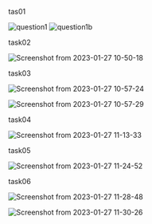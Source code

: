 tas01

![question1](https://user-images.githubusercontent.com/123716499/215017675-33542d6b-5851-4ced-aabe-ef801c046b37.png)
![question1b](https://user-images.githubusercontent.com/123716499/215017806-a6287eda-e4e5-4d4c-b0ea-54450a755c83.png)

task02

![Screenshot from 2023-01-27 10-50-18](https://user-images.githubusercontent.com/123716499/215018722-2e3ad145-c9e4-4fe2-ab2a-a7e729c47f77.png)

task03

![Screenshot from 2023-01-27 10-57-24](https://user-images.githubusercontent.com/123716499/215019524-d8665568-896f-4a9b-a119-f5bde9dc09fe.png)

![Screenshot from 2023-01-27 10-57-29](https://user-images.githubusercontent.com/123716499/215019544-5889560f-3fef-401c-80c0-86f405e9c6ef.png)

task04

![Screenshot from 2023-01-27 11-13-33](https://user-images.githubusercontent.com/123716499/215021457-d7cadf31-7b1d-490c-9048-70ea8a46c1b8.png)

task05

![Screenshot from 2023-01-27 11-24-52](https://user-images.githubusercontent.com/123716499/215022824-7f1f7ddc-b090-48f1-bdeb-11bfcfb96c6a.png)

task06

![Screenshot from 2023-01-27 11-28-48](https://user-images.githubusercontent.com/123716499/215023573-90a64a04-9dc0-4cd8-8af4-677871d6b5c8.png)

![Screenshot from 2023-01-27 11-30-26](https://user-images.githubusercontent.com/123716499/215023587-0f6c7f96-704b-478f-95c3-4285258a3b0b.png)

